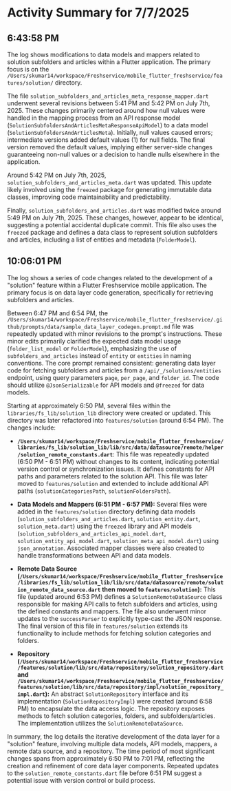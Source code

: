 # Activity Summary for 7/7/2025

## 6:43:58 PM
The log shows modifications to data models and mappers related to solution subfolders and articles within a Flutter application.  The primary focus is on the `/Users/skumar14/workspace/Freshservice/mobile_flutter_freshservice/features/solution/` directory.

The file `solution_subfolders_and_articles_meta_response_mapper.dart` underwent several revisions between 5:41 PM and 5:42 PM on July 7th, 2025.  These changes primarily centered around how null values were handled in the mapping process from an API response model (`SolutionSubfoldersAndArticlesMetaResponseApiModel`) to a data model (`SolutionSubfoldersAndArticlesMeta`). Initially, null values caused errors;  intermediate versions added default values (1) for null fields. The final version removed the default values, implying either server-side changes guaranteeing non-null values or a decision to handle nulls elsewhere in the application.

Around 5:42 PM on July 7th, 2025,  `solution_subfolders_and_articles_meta.dart` was updated. This update likely involved using the `freezed` package for generating immutable data classes, improving code maintainability and predictability.

Finally, `solution_subfolders_and_articles.dart` was modified twice around 5:49 PM on July 7th, 2025. These changes, however, appear to be identical, suggesting a potential accidental duplicate commit.  This file also uses the `freezed` package and defines a data class to represent solution subfolders and articles, including a list of entities and metadata (`FolderModel`).


## 10:06:01 PM
The log shows a series of code changes related to the development of a "solution" feature within a Flutter Freshservice mobile application.  The primary focus is on data layer code generation, specifically for retrieving subfolders and articles.

Between 6:47 PM and 6:54 PM, the `/Users/skumar14/workspace/Freshservice/mobile_flutter_freshservice/.github/prompts/data/sample_data_layer_codegen.prompt.md` file was repeatedly updated with minor revisions to the prompt's instructions. These minor edits primarily clarified the expected data model usage (`folder_list_model` or `FolderModel`), emphasizing the use of  `subfolders_and_articles` instead of `entity` or `entities` in naming conventions.  The core prompt remained consistent:  generating data layer code for fetching subfolders and articles from a `/api/_/solutions/entities` endpoint, using query parameters `page`, `per_page`, and `folder_id`.  The code should utilize `@JsonSerializable` for API models and `@freezed` for data models.

Starting at approximately 6:50 PM, several files within the `libraries/fs_lib/solution_lib` directory were created or updated.  This directory was later refactored into `features/solution` (around 6:54 PM).  The changes include:

* **`/Users/skumar14/workspace/Freshservice/mobile_flutter_freshservice/libraries/fs_lib/solution_lib/lib/src/data/datasource/remote/helper/solution_remote_constants.dart`**: This file was repeatedly updated (6:50 PM - 6:51 PM) without changes to its content, indicating potential version control or synchronization issues. It defines constants for API paths and parameters related to the solution API. This file was later moved to `features/solution` and extended to include additional API paths (`solutionCategoriesPath`, `solutionFoldersPath`).

* **Data Models and Mappers (6:51 PM - 6:57 PM):** Several files were added in the `features/solution` directory defining data models (`solution_subfolders_and_articles.dart`, `solution_entity.dart`, `solution_meta.dart`) using the `freezed` library and API models (`solution_subfolders_and_articles_api_model.dart`, `solution_entity_api_model.dart`, `solution_meta_api_model.dart`) using `json_annotation`.  Associated mapper classes were also created to handle transformations between API and data models.

* **Remote Data Source (`/Users/skumar14/workspace/Freshservice/mobile_flutter_freshservice/libraries/fs_lib/solution_lib/lib/src/data/datasource/remote/solution_remote_data_source.dart` then moved to `features/solution`):** This file (updated around 6:53 PM) defines a `SolutionRemoteDataSource` class responsible for making API calls to fetch subfolders and articles, using the defined constants and mappers.  The file also underwent minor updates to the `successParser` to explicitly type-cast the JSON response. The final version of this file in `features/solution` extends its functionality to include methods for fetching solution categories and folders.

* **Repository (`/Users/skumar14/workspace/Freshservice/mobile_flutter_freshservice/features/solution/lib/src/data/repository/solution_repository.dart` and `/Users/skumar14/workspace/Freshservice/mobile_flutter_freshservice/features/solution/lib/src/data/repository/impl/solution_repository_impl.dart`):**  An abstract `SolutionRepository` interface and its implementation (`SolutionRepositoryImpl`) were created (around 6:58 PM) to encapsulate the data access logic.  The repository exposes methods to fetch solution categories, folders, and subfolders/articles.  The implementation utilizes the `SolutionRemoteDataSource`.


In summary, the log details the iterative development of the data layer for a "solution" feature, involving multiple data models, API models, mappers, a remote data source, and a repository.  The time period of most significant changes spans from approximately 6:50 PM to 7:01 PM, reflecting the creation and refinement of core data layer components.  Repeated updates to the `solution_remote_constants.dart`  file before 6:51 PM suggest a potential issue with version control or build process.
